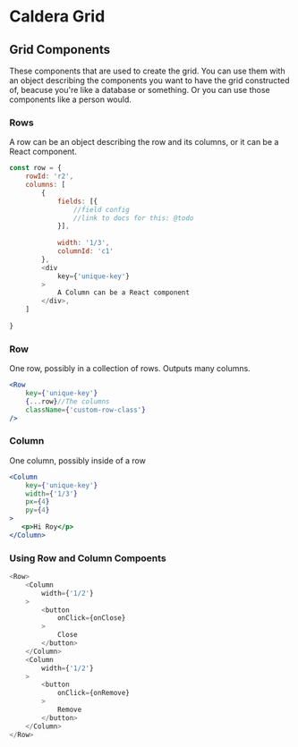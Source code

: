 # Caldera Grid


## Grid Components
These components that are used to create the grid. You can use them with an object describing the components you want to have the grid constructed of, beacuse you're like a database or something. Or you can use those components like a person would.

### Rows
A row can be an object describing the row and its columns, or it can be a React component.

```js
const row = {
    rowId: 'r2',
    columns: [
        {
            fields: [{
            	//field config
            	//link to docs for this: @todo
            }],
          
            width: '1/3',
            columnId: 'c1'
        },
        <div 
            key={'unique-key'}
        >
            A Column can be a React component
        </div>,
    ]
    
}
```

### Row
One row, possibly in a collection of rows. Outputs many columns.

```jsx
<Row
    key={'unique-key'}
    {...row}//The columns
    className={'custom-row-class'}
/>
```

### Column
One column, possibly inside of a row
    
```jsx
<Column
    key={'unique-key'}
    width={'1/3'}
    px={4}
    py={4}
>
   <p>Hi Roy</p>
</Column>
```


### Using Row and Column Compoents

```js
<Row>
    <Column
        width={'1/2'}
    >
        <button
            onClick={onClose}
        >
            Close
        </button>
    </Column>
    <Column
        width={'1/2'}
    >
        <button
            onClick={onRemove}
        >
            Remove
        </button>
    </Column>
</Row>
```
